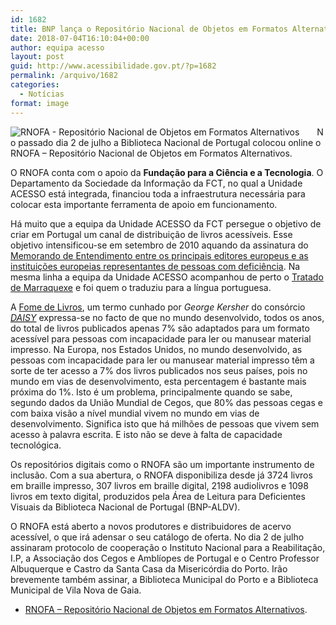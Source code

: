 ```yaml
---
id: 1682
title: BNP lança o Repositório Nacional de Objetos em Formatos Alternativos
date: 2018-07-04T16:10:04+00:00
author: equipa acesso
layout: post
guid: http://www.acessibilidade.gov.pt/?p=1682
permalink: /arquivo/1682
categories:
  - Notícias
format: image
---
```

<div style="float:left; margin-right:2em;">
  <img alt="RNOFA - Repositório Nacional de Objetos em Formatos Alternativos" src="http://rnofa.bnportugal.pt/opac/skinsColor/RNOFA/logo.png" />
</div>

No passado dia 2 de julho a Biblioteca Nacional de Portugal colocou online o RNOFA &#8211; Repositório Nacional de Objetos em Formatos Alternativos.

O RNOFA conta com o apoio da **Fundação para a Ciência e a Tecnologia**. O Departamento da Sociedade da Informação da FCT, no qual a Unidade ACESSO está integrada, financiou toda a infraestrutura necessária para colocar esta importante ferramenta de apoio em funcionamento. 

Há muito que a equipa da Unidade ACESSO da FCT persegue o objetivo de criar em Portugal um canal de distribuição de livros acessíveis. Esse objetivo intensificou-se em setembro de 2010 aquando da assinatura do [Memorando de Entendimento entre os principais editores europeus e as instituições europeias representantes de pessoas com deficiência](http://www.acessibilidade.gov.pt/arquivo/634). Na mesma linha a equipa da Unidade ACESSO acompanhou de perto o [Tratado de Marraquexe](http://www.acessibilidade.gov.pt/arquivo/898) e foi quem o traduziu para a língua portuguesa.

A [Fome de Livros](https://nfb.org/images/nfb/publications/bm/bm12/bm1210/bm121005.htm), um termo cunhado por <em lang="en" xml:lang="en">George Kersher</em> do consórcio [<em lang="en" xml:lang="en"><abbr title="Digital Accessible Information System">DAISY</abbr></em>](http://www.daisy.org) expressa-se no facto de que no mundo desenvolvido, todos os anos, do total de livros publicados apenas 7% são adaptados para um formato acessível para pessoas com incapacidade para ler ou manusear material impresso. Na Europa, nos Estados Unidos, no mundo desenvolvido, as pessoas com incapacidade para ler ou manusear material impresso têm a sorte de ter acesso a 7% dos livros publicados nos seus países, pois no mundo em vias de desenvolvimento, esta percentagem é bastante mais próxima do 1%. Isto é um problema, principalmente quando se sabe, segundo dados da União Mundial de Cegos, que 80% das pessoas cegas e com baixa visão a nível mundial vivem no mundo em vias de desenvolvimento. Significa isto que há milhões de pessoas que vivem sem acesso à palavra escrita. E isto não se deve à falta de capacidade tecnológica.

Os repositórios digitais como o RNOFA são um importante instrumento de inclusão. Com a sua abertura, o RNOFA disponibiliza desde já 3724 livros em braille impresso, 307 livros em braille digital, 2198 audiolivros e 1098 livros em texto digital, produzidos pela Área de Leitura para Deficientes Visuais da Biblioteca Nacional de Portugal (BNP-ALDV).

O RNOFA está aberto a novos produtores e distribuidores de acervo acessível, o que irá adensar o seu catálogo de oferta. No dia 2 de julho assinaram protocolo de cooperação o Instituto Nacional para a Reabilitação, I.P, a Associação dos Cegos e Amblíopes de Portugal e o Centro Professor Albuquerque e Castro da Santa Casa da Misericórdia do Porto. Irão brevemente também assinar, a Biblioteca Municipal do Porto e a Biblioteca Municipal de Vila Nova de Gaia.

  * [RNOFA &#8211; Repositório Nacional de Objetos em Formatos Alternativos](http://rnofa.bnportugal.pt).